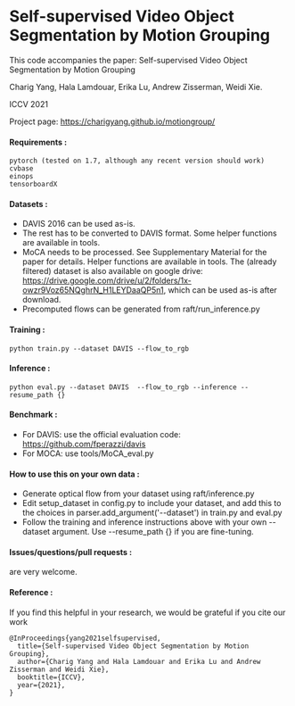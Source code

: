 # Self-supervised Video Object Segmentation by Motion Grouping
This code accompanies the paper: Self-supervised Video Object Segmentation by Motion Grouping

Charig Yang, Hala Lamdouar, Erika Lu, Andrew Zisserman, Weidi Xie.

ICCV 2021

Project page: https://charigyang.github.io/motiongroup/

#### Requirements :
    pytorch (tested on 1.7, although any recent version should work)
    cvbase
    einops
    tensorboardX

#### Datasets :
* DAVIS 2016 can be used as-is.
* The rest has to be converted to DAVIS format. Some helper functions are available in tools.
* MoCA needs to be processed. See Supplementary Material for the paper for details. Helper functions are available in tools. The (already filtered) dataset is also available on google drive: https://drive.google.com/drive/u/2/folders/1x-owzr9Voz65NQghrN_H1LEYDaaQP5n1, which can be used as-is after download.
* Precomputed flows can be generated from raft/run_inference.py

#### Training :
    python train.py --dataset DAVIS --flow_to_rgb

#### Inference :
    python eval.py --dataset DAVIS  --flow_to_rgb --inference --resume_path {}

#### Benchmark :
* For DAVIS: use the official evaluation code: https://github.com/fperazzi/davis
* For MOCA: use tools/MoCA_eval.py

#### How to use this on your own data :
* Generate optical flow from your dataset using raft/inference.py
* Edit setup_dataset in config.py to include your dataset, and add this to the choices in parser.add_argument('--dataset') in train.py and eval.py
* Follow the training and inference instructions above with your own --dataset argument. Use --resume_path {} if you are fine-tuning.

#### Issues/questions/pull requests :
are very welcome.

#### Reference :
If you find this helpful in your research, we would be grateful if you cite our work
    
    @InProceedings{yang2021selfsupervised,
      title={Self-supervised Video Object Segmentation by Motion Grouping}, 
      author={Charig Yang and Hala Lamdouar and Erika Lu and Andrew Zisserman and Weidi Xie},
      booktitle={ICCV},
      year={2021},
    }
